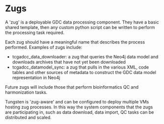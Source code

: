 Zugs
===========

A 'zug' is a deployable GDC data processing component. They have a basic shared template, then any custom python script can be written to perform the processing task required.

Each zug should have a meaningful name that describes the process performed. Examples of zugs include:
  -  tcgadcc_data_downloader: a zug that queries the Neo4j data model and downloads archives that have not yet been downloaded
  -  tcgadcc_datamodel_sync: a zug that pulls in the various XML, code tables and other sources of metadata to construct the GDC data model representation in Neo4j
  
Future zugs will include those that perform bioinformatics QC and harmonization tasks.

Tungsten is 'zug-aware' and can be configured to deploy multiple VMs hosting zug processes. In this way the system components that the zugs are participating in, such as data download, data import, QC tasks can be distributed and scaled.
